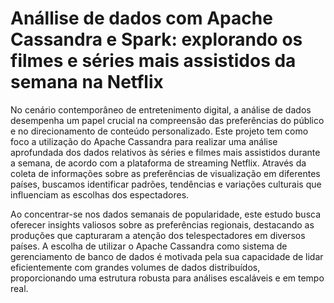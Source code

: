 # Anállise de dados com Apache Cassandra e Spark: explorando os filmes e séries mais assistidos da semana na Netflix

No cenário contemporâneo de entretenimento digital, a análise de dados desempenha um papel crucial na compreensão das preferências do público e no direcionamento de conteúdo personalizado. Este projeto tem como foco a utilização do Apache Cassandra para realizar uma análise aprofundada dos dados relativos às séries e filmes mais assistidos durante a semana, de acordo com a plataforma de streaming Netflix. Através da coleta de informações sobre as preferências de visualização em diferentes países, buscamos identificar padrões, tendências e variações culturais que influenciam as escolhas dos espectadores.

Ao concentrar-se nos dados semanais de popularidade, este estudo busca oferecer insights valiosos sobre as preferências regionais, destacando as produções que capturaram a atenção dos telespectadores em diversos países. A escolha de utilizar o Apache Cassandra como sistema de gerenciamento de banco de dados é motivada pela sua capacidade de lidar eficientemente com grandes volumes de dados distribuídos, proporcionando uma estrutura robusta para análises escaláveis e em tempo real.
